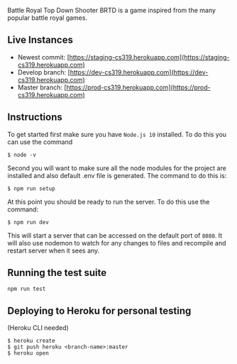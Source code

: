 Battle Royal Top Down Shooter
BRTD is a game inspired from the many popular battle royal games.

## Live Instances
 - Newest commit: [https://staging-cs319.herokuapp.com](https://staging-cs319.herokuapp.com)
 - Develop branch: [https://dev-cs319.herokuapp.com](https://dev-cs319.herokuapp.com)
 - Master branch: [https://prod-cs319.herokuapp.com](https://prod-cs319.herokuapp.com)

## Instructions
To get started first make sure you have `Node.js 10` installed. To do this you can use the command
```
$ node -v
```
Second you will want to make sure all the node modules for the project are installed and also default .env file is generated. The command to do this is:
```
$ npm run setup
```
At this point you should be ready to run the server. To do this use the command:
```
$ npm run dev
```
This will start a server that can be accessed on the default port of `8080`. It will also use nodemon to watch for any changes to files and recompile and restart server when it sees any.

## Running the test suite

```
npm run test
```

## Deploying to Heroku for personal testing
(Heroku CLI needed)
```
$ heroku create
$ git push heroku <branch-name>:master
$ heroku open
```


